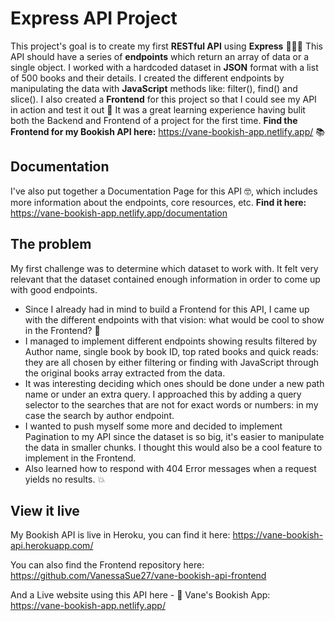 # Express API Project

This project's goal is to create my first **RESTful API** using **Express** 💪👩‍💻 This API should have a series of **endpoints** which return an array of data or a single object. I worked with a hardcoded dataset in **JSON** format with a list of 500 books and their details. I created the different endpoints by manipulating the data with **JavaScript** methods like: filter(), find() and slice(). I also created a **Frontend** for this project so that I could see my API in action and test it out 🎈 It was a great learning experience having bulit both the Backend and Frontend of a project for the first time. **Find the Frontend for my Bookish API here:** https://vane-bookish-app.netlify.app/ 📚

## Documentation

I've also put together a Documentation Page for this API 🤓, which includes more information about the endpoints, core resources, etc. **Find it here:** https://vane-bookish-app.netlify.app/documentation

## The problem

My first challenge was to determine which dataset to work with. It felt very relevant that the dataset contained enough information in order to come up with good endpoints.

- Since I already had in mind to build a Frontend for this API, I came up with the different endpoints with that vision: what would be cool to show in the Frontend? 🧐
- I managed to implement different endpoints showing results filtered by Author name, single book by book ID, top rated books and quick reads: they are all chosen by either filtering or finding with JavaScript through the original books array extracted from the data.
- It was interesting deciding which ones should be done under a new path name or under an extra query. I approached this by adding a query selector to the searches that are not for exact words or numbers: in my case the search by author endpoint.
- I wanted to push myself some more and decided to implement Pagination to my API since the dataset is so big, it's easier to manipulate the data in smaller chunks. I thought this would also be a cool feature to implement in the Frontend.
- Also learned how to respond with 404 Error messages when a request yields no results. 💥

## View it live

My Bookish API is live in Heroku, you can find it here: https://vane-bookish-api.herokuapp.com/

You can also find the Frontend repository here: https://github.com/VanessaSue27/vane-bookish-api-frontend

And a Live website using this API here - 📕 Vane's Bookish App: https://vane-bookish-app.netlify.app/
